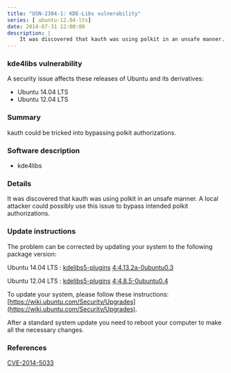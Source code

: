 ```yaml
---
title: "USN-2304-1: KDE-Libs vulnerability"
series: [ ubuntu-12.04-lts]
date: 2014-07-31 12:00:00
description: |
    It was discovered that kauth was using polkit in an unsafe manner. A local attacker could possibly use this issue to bypass intended polkit authorizations. 
--- 
```

 
### kde4libs vulnerability

A security issue affects these releases of Ubuntu and its derivatives:

* Ubuntu 14.04 LTS
* Ubuntu 12.04 LTS

### Summary

kauth could be tricked into bypassing polkit authorizations. 

### Software description

* kde4libs 

### Details

It was discovered that kauth was using polkit in an unsafe manner. A local attacker could possibly use this issue to bypass intended polkit authorizations. 

### Update instructions

The problem can be corrected by updating your system to the following package version:

Ubuntu 14.04 LTS
 : [kdelibs5-plugins](https://launchpad.net/ubuntu/+source/kde4libs) <span> [4:4.13.2a-0ubuntu0.3](https://launchpad.net/ubuntu/+source/kde4libs/4:4.13.2a-0ubuntu0.3) </span> 

Ubuntu 12.04 LTS
 : [kdelibs5-plugins](https://launchpad.net/ubuntu/+source/kde4libs) <span> [4:4.8.5-0ubuntu0.4](https://launchpad.net/ubuntu/+source/kde4libs/4:4.8.5-0ubuntu0.4) </span> 

To update your system, please follow these instructions: [https://wiki.ubuntu.com/Security/Upgrades](https://wiki.ubuntu.com/Security/Upgrades).

After a standard system update you need to reboot your computer to make all the necessary changes. 

### References

 [CVE-2014-5033](http://people.ubuntu.com/~ubuntu-security/cve/CVE-2014-5033)
 
